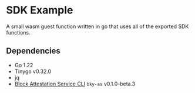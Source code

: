 # SDK Example

A small wasm guest function written in go that uses all of the exported SDK 
functions.

## Dependencies

- Go 1.22
- Tinygo v0.32.0
- jq
- [Block Attestation Service CLI](https://blocky-docs.redocly.app/attestation-service/setup#installation) `bky-as` v0.1.0-beta.3
